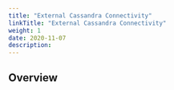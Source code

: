 ```yaml
---
title: "External Cassandra Connectivity"
linkTitle: "External Cassandra Connectivity"
weight: 1
date: 2020-11-07
description: 
---
```


## Overview
